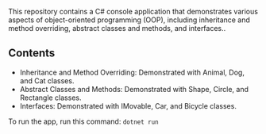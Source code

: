 
This repository contains a C# console application that demonstrates various aspects of object-oriented programming (OOP), including inheritance and method overriding, abstract classes and methods, and interfaces..

## Contents

- Inheritance and Method Overriding: Demonstrated with Animal, Dog, and Cat classes.
- Abstract Classes and Methods: Demonstrated with Shape, Circle, and Rectangle classes.
- Interfaces: Demonstrated with IMovable, Car, and Bicycle classes.

To run the app, run this command: <code>dotnet run</code>
